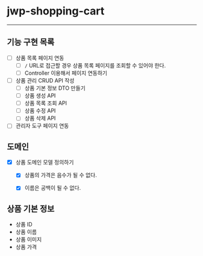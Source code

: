 # jwp-shopping-cart

---

## 기능 구현 목록

- [ ] 상품 목록 페이지 연동
  - [ ] `/` URL로 접근할 경우 상품 목록 페이지를 조회할 수 있어야 한다.
  - [ ] Controller 이용해서 페이지 연동하기
- [ ] 상품 관리 CRUD API 작성
  - [ ] 상품 기본 정보 DTO 만들기
  - [ ] 상품 생성 API
  - [ ] 상품 목록 조회 API
  - [ ] 상품 수정 API
  - [ ] 상품 삭제 API
- [ ] 관리자 도구 페이지 연동

## 도메인
- [x] 상품 도메인 모델 정의하기
  - [x] 상품의 가격은 음수가 될 수 없다.
  - [x] 이름은 공백이 될 수 없다.


## 상품 기본 정보
- 상품 ID
- 상품 이름
- 상품 이미지
- 상품 가격
